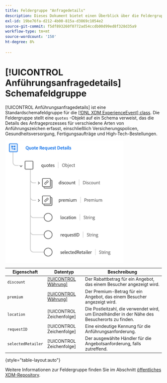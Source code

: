 ```yaml
---
title: Feldergruppe "Anfragedetails"
description: Dieses Dokument bietet einen Überblick über die Feldergruppe Anführungsanforderungsdetails .
exl-id: 19be76fa-d212-4b00-815a-d3869c1054e2
source-git-commit: f5df893260f0772ad54ccdb00d99ed8f328d35a9
workflow-type: tm+mt
source-wordcount: '150'
ht-degree: 8%

---
```


# [!UICONTROL Anführungsanfragedetails] Schemafeldgruppe

[!UICONTROL Anführungsanfragedetails] ist eine Standardschemafeldgruppe für die [[!DNL XDM ExperienceEvent] class](../../classes/experienceevent.md). Die Feldergruppe stellt eine `quotes` -Objekt auf ein Schema verweist, das die Details des Anfrageprozesses für verschiedene Arten von Anführungszeichen erfasst, einschließlich Versicherungspolicen, Gesundheitsversorgung, Fertigungsaufträge und High-Tech-Bestellungen.

![](../../images/field-groups/quote-request-details.png)

| Eigenschaft | Datentyp | Beschreibung |
| --- | --- | --- |
| `discount` | [[!UICONTROL Währung]](../../data-types/currency.md) | Der Rabattbetrag für ein Angebot, das einem Besucher angezeigt wird. |
| `premium` | [[!UICONTROL Währung]](../../data-types/currency.md) | Der Premium-Betrag für ein Angebot, das einem Besucher angezeigt wird. |
| `location` | [!UICONTROL Zeichenfolge] | Die Postleitzahl, die verwendet wird, um Einzelhändler in der Nähe des Besucherorts zu finden. |
| `requestID` | [!UICONTROL Zeichenfolge] | Eine eindeutige Kennung für die Anführungsanforderung. |
| `selectedRetailer` | [!UICONTROL Zeichenfolge] | Der ausgewählte Händler für die Angebotsanforderung, falls zutreffend. |

{style=&quot;table-layout:auto&quot;}

Weitere Informationen zur Feldergruppe finden Sie im Abschnitt [öffentliches XDM-Repository](https://github.com/adobe/xdm/blob/master/docs/reference/fieldgroups/experience-event/experienceevent-quote-request-details.schema.json).
